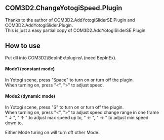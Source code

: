 ## COM3D2.ChangeYotogiSpeed.Plugin
Thanks to the author of COM3D2.AddYotogiSliderSE.Plugin and COM3D2.AddYotogiSlider.Plugin.  
This is just a easy partial copy of COM3D2.AddYotogiSliderSE.Plugin.  

## How to use
Put dll into COM3D2\BepInEx\plugins\ (need BepInEx).  

#### Mode1 (constant mode)
In Yotogi scene, press "Space" to turn on or turn off the plugin.  
When turning on, press "<", ">" to adjust speed.  

#### Mode2 (dynamic mode)
In Yotogi scene, press "S" to turn on or turn off the plugin.  
When turning on, press "<", ">" to adjust speed change range in one frame  
" ↓ ", " ↑ " to adjust max speed up to, " ← ", " → " to adjust min speed down to.  
  
Either Mode turing on will turn off other Mode.  
